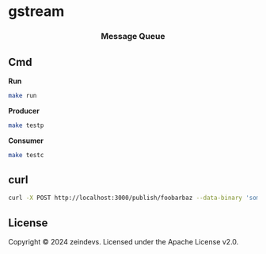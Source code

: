 # gstream

<div align="center">

### Message Queue

</div>

## Cmd

**Run**

```sh
make run
```

**Producer**

```sh
make testp
```

**Consumer**

```sh
make testc
```

## curl

```sh
curl -X POST http://localhost:3000/publish/foobarbaz --data-binary 'some arbitrary'
```

## License

Copyright © 2024 zeindevs. Licensed under the Apache License v2.0.

